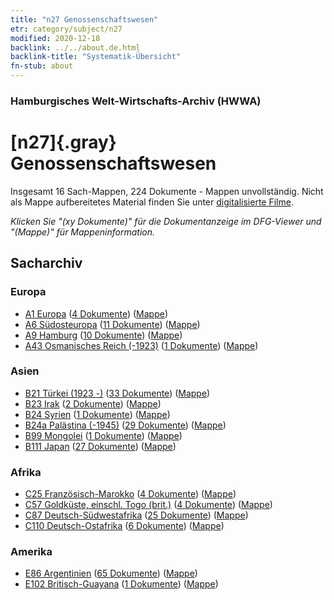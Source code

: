 ```yaml
---
title: "n27 Genossenschaftswesen"
etr: category/subject/n27
modified: 2020-12-18
backlink: ../../about.de.html
backlink-title: "Systematik-Übersicht"
fn-stub: about
---
```


### Hamburgisches Welt-Wirtschafts-Archiv (HWWA)
# [n27]{.gray}&#8201; Genossenschaftswesen&#160; 




Insgesamt 16 Sach-Mappen, 224 Dokumente - Mappen unvollständig.
Nicht als Mappe aufbereitetes Material finden Sie unter [digitalisierte Filme](/film/h1_sh).

_Klicken Sie "(xy Dokumente)" für die Dokumentanzeige im DFG-Viewer und "(Mappe)" für Mappeninformation._

## Sacharchiv




### Europa

- [A1 Europa](../../../geo/about.de.html#A1) (<a href="https://dfg-viewer.de/show/?tx_dlf[id]=https://pm20.zbw.eu/mets/sh/1408xx/140892/1455xx/145500/public.mets.de.xml" target="_blank">4 Dokumente</a>) ([Mappe](http://purl.org/pressemappe20/folder/sh/140892,145500))
- [A6 Südosteuropa](../../../geo/about.de.html#A6) (<a href="https://dfg-viewer.de/show/?tx_dlf[id]=https://pm20.zbw.eu/mets/sh/1409xx/140900/1455xx/145500/public.mets.de.xml" target="_blank">11 Dokumente</a>) ([Mappe](http://purl.org/pressemappe20/folder/sh/140900,145500))
- [A9 Hamburg](../../../geo/about.de.html#A9) (<a href="https://dfg-viewer.de/show/?tx_dlf[id]=https://pm20.zbw.eu/mets/sh/1409xx/140905/1455xx/145500/public.mets.de.xml" target="_blank">10 Dokumente</a>) ([Mappe](http://purl.org/pressemappe20/folder/sh/140905,145500))
- [A43 Osmanisches Reich (-1923)](../../../geo/about.de.html#A43) (<a href="https://dfg-viewer.de/show/?tx_dlf[id]=https://pm20.zbw.eu/mets/sh/1410xx/141034/1455xx/145500/public.mets.de.xml" target="_blank">1 Dokumente</a>) ([Mappe](http://purl.org/pressemappe20/folder/sh/141034,145500))

### Asien

- [B21 Türkei (1923 -)](../../../geo/about.de.html#B21) (<a href="https://dfg-viewer.de/show/?tx_dlf[id]=https://pm20.zbw.eu/mets/sh/1411xx/141111/1455xx/145500/public.mets.de.xml" target="_blank">33 Dokumente</a>) ([Mappe](http://purl.org/pressemappe20/folder/sh/141111,145500))
- [B23 Irak](../../../geo/about.de.html#B23) (<a href="https://dfg-viewer.de/show/?tx_dlf[id]=https://pm20.zbw.eu/mets/sh/1411xx/141113/1455xx/145500/public.mets.de.xml" target="_blank">2 Dokumente</a>) ([Mappe](http://purl.org/pressemappe20/folder/sh/141113,145500))
- [B24 Syrien](../../../geo/about.de.html#B24) (<a href="https://dfg-viewer.de/show/?tx_dlf[id]=https://pm20.zbw.eu/mets/sh/1411xx/141114/1455xx/145500/public.mets.de.xml" target="_blank">1 Dokumente</a>) ([Mappe](http://purl.org/pressemappe20/folder/sh/141114,145500))
- [B24a Palästina (-1945)](../../../geo/about.de.html#B24a) (<a href="https://dfg-viewer.de/show/?tx_dlf[id]=https://pm20.zbw.eu/mets/sh/1411xx/141115/1455xx/145500/public.mets.de.xml" target="_blank">29 Dokumente</a>) ([Mappe](http://purl.org/pressemappe20/folder/sh/141115,145500))
- [B99 Mongolei](../../../geo/about.de.html#B99) (<a href="https://dfg-viewer.de/show/?tx_dlf[id]=https://pm20.zbw.eu/mets/sh/1412xx/141261/1455xx/145500/public.mets.de.xml" target="_blank">1 Dokumente</a>) ([Mappe](http://purl.org/pressemappe20/folder/sh/141261,145500))
- [B111 Japan](../../../geo/about.de.html#B111) (<a href="https://dfg-viewer.de/show/?tx_dlf[id]=https://pm20.zbw.eu/mets/sh/1412xx/141272/1455xx/145500/public.mets.de.xml" target="_blank">27 Dokumente</a>) ([Mappe](http://purl.org/pressemappe20/folder/sh/141272,145500))

### Afrika

- [C25 Französisch-Marokko](../../../geo/about.de.html#C25) (<a href="https://dfg-viewer.de/show/?tx_dlf[id]=https://pm20.zbw.eu/mets/sh/1413xx/141358/1455xx/145500/public.mets.de.xml" target="_blank">4 Dokumente</a>) ([Mappe](http://purl.org/pressemappe20/folder/sh/141358,145500))
- [C57 Goldküste, einschl. Togo (brit.)](../../../geo/about.de.html#C57) (<a href="https://dfg-viewer.de/show/?tx_dlf[id]=https://pm20.zbw.eu/mets/sh/1414xx/141406/1455xx/145500/public.mets.de.xml" target="_blank">4 Dokumente</a>) ([Mappe](http://purl.org/pressemappe20/folder/sh/141406,145500))
- [C87 Deutsch-Südwestafrika](../../../geo/about.de.html#C87) (<a href="https://dfg-viewer.de/show/?tx_dlf[id]=https://pm20.zbw.eu/mets/sh/1414xx/141450/1455xx/145500/public.mets.de.xml" target="_blank">25 Dokumente</a>) ([Mappe](http://purl.org/pressemappe20/folder/sh/141450,145500))
- [C110 Deutsch-Ostafrika](../../../geo/about.de.html#C110) (<a href="https://dfg-viewer.de/show/?tx_dlf[id]=https://pm20.zbw.eu/mets/sh/1414xx/141471/1455xx/145500/public.mets.de.xml" target="_blank">6 Dokumente</a>) ([Mappe](http://purl.org/pressemappe20/folder/sh/141471,145500))

### Amerika

- [E86 Argentinien](../../../geo/about.de.html#E86) (<a href="https://dfg-viewer.de/show/?tx_dlf[id]=https://pm20.zbw.eu/mets/sh/1416xx/141692/1455xx/145500/public.mets.de.xml" target="_blank">65 Dokumente</a>) ([Mappe](http://purl.org/pressemappe20/folder/sh/141692,145500))
- [E102 Britisch-Guayana](../../../geo/about.de.html#E102) (<a href="https://dfg-viewer.de/show/?tx_dlf[id]=https://pm20.zbw.eu/mets/sh/1417xx/141700/1455xx/145500/public.mets.de.xml" target="_blank">1 Dokumente</a>) ([Mappe](http://purl.org/pressemappe20/folder/sh/141700,145500))


